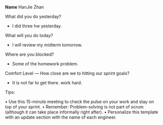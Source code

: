 **Name**
HanJie Zhan

What did you do yesterday?
- I did three hw yesterday.
  
What will you do today?
- I will review my midterm tomorrow.
  
Where are you blocked?
- Some of the homework problem.
  
Comfort Level — How close are we to hitting our sprint goals?
- It is not far to get there. work hard.


Tips:

•	Use this 15-minute meeting to check the pulse on your work and stay on top of your sprint.
•	Remember: Problem-solving is not part of scrum (although it can take place informally right after).
•	Personalize this template with an update section with the name of each engineer.


